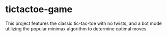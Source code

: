 # tictactoe-game
 This project features the classic tic-tac-toe with no twists, and a bot mode utilizing the popular minimax algorithm to determine optimal moves. 

